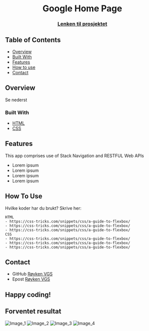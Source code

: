 
<h1 align="center">Google Home Page</h1>
<div align="center">
  <h3>
    <a href="https://github.com/roykenvgs/test">
      Lenken til prosjektet
    </a>
  </h3>
</div>
<!-- TABLE OF CONTENTS -->

## Table of Contents

- [Overview](#overview)
- [Built With](#built-with)
- [Features](#features)
- [How to use](#how-to-use)
- [Contact](#contact)

<!-- OVERVIEW -->
## Overview
Se nederst

### Built With
- [HTML](https://www.w3schools.com/html/)
- [CSS](https://www.w3schools.com/css/default.asp)

## Features
This app comprises use of Stack Navigation and RESTFUL Web APIs
- Lorem ipsum 
- Lorem ipsum 
- Lorem ipsum 
- Lorem ipsum 

## How To Use
Hvilke koder har du brukt? Skrive her:

```
HTML 
- https://css-tricks.com/snippets/css/a-guide-to-flexbox/
- https://css-tricks.com/snippets/css/a-guide-to-flexbox/
- https://css-tricks.com/snippets/css/a-guide-to-flexbox/
CSS 
- https://css-tricks.com/snippets/css/a-guide-to-flexbox/
- https://css-tricks.com/snippets/css/a-guide-to-flexbox/
- https://css-tricks.com/snippets/css/a-guide-to-flexbox/

```

## Contact
- GitHub [Røyken VGS](https://github.com/roykenvgs)
- Epost [Røyken VGS](mailto:test@gmail.com)


## Happy coding!

## Forventet resultat

![Image_1](./bootstrap.png)
![Image_2](./es6.jpg)
![Image_3](./images/test.jpg)
![Image_4](./images/test.jpg)
